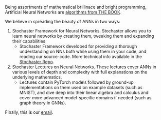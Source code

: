 Being assortments of mathematical brillinace and bright programming, Artificial Neural Networks are [algorithms from THE BOOK](https://en.wikipedia.org/wiki/Proofs_from_THE_BOOK).

We believe in spreading the beauty of ANNs in two ways:

1. Stochaster Framework for Neural Networks. Stochaster allows you to learn neural networks by creating them, tweaking them and expanding their capabilities.
   - Stochaster Framework developed for providing a thorough understanding on NNs both while using them in your code, and reading our source-code. More technical info available in the [Stochaster Repo](https://github.com/StochasterAI/Stochaster).
2. Stochaster Lectures on Neural Networks. These lectures cover ANNs in various levels of depth and complexity with full explanations on the underlying mathematics.
   - Lectures contain PyTorch models followed by ground-up implementations on them used on example datasets (such as MNIST), and dive deep into their linear algebra and calculus and cover more advanced model-specific domains if needed (such as graph theory in GNNs).

Finally, this is our [email](stochaster.ai@gmail.com).
